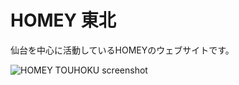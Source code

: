 # HOMEY 東北 
仙台を中心に活動しているHOMEYのウェブサイトです。

![HOMEY TOUHOKU screenshot](http://homey-touhoku.github.io/screenshots/entire-screenshot.png)
